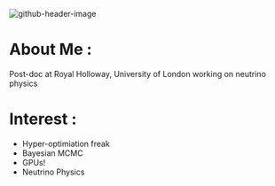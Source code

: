 ![github-header-image](https://github.com/KSkwarczynski/KSkwarczynski/assets/45295406/2f1b2516-d102-47f5-b822-bd8c96ebaecc)
# About Me :
Post-doc at Royal Holloway, University of London working on neutrino physics

# Interest :
- Hyper-optimiation freak
- Bayesian MCMC
- GPUs!
- Neutrino Physics
